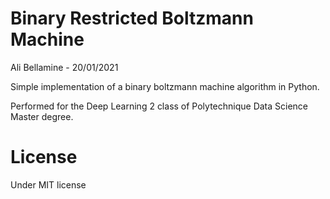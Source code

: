 Binary Restricted Boltzmann Machine
===================================

Ali Bellamine - 20/01/2021

Simple implementation of a binary boltzmann machine algorithm in Python.

Performed for the Deep Learning 2 class of Polytechnique Data Science Master degree.

# License
Under MIT license